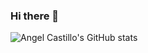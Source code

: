 ### Hi there 👋
<!--
**acastillorobles77/acastillorobles77** is a ✨ _special_ ✨ repository because its `README.md` (this file) appears on your GitHub profile.

Here are some ideas to get you started:

- 🔭 I’m currently working on ...

- 👯 I’m looking to collaborate on ...
- 🤔 I’m looking for help with ...
- 💬 Ask me about ...
- 📫 How to reach me: ...
- 😄 Pronouns: ...
- ⚡ Fun fact: ...

- 🌱 I’m currently learning about Android custom ROMs development -->

![Angel Castillo's GitHub stats](https://github-readme-stats.vercel.app/api?username=acastillorobles77&count_private=true&theme=tokyonight)
